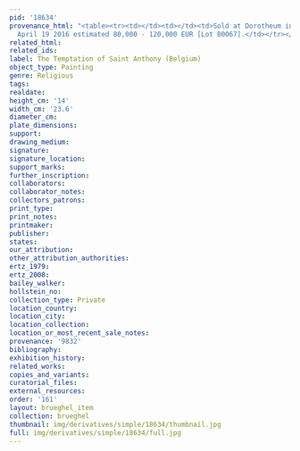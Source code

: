 ```yaml
---
pid: '18634'
provenance_html: "<table><tr><td></td><td></td><td>Sold at Dorotheum in Vienna on
  April 19 2016 estimated 80,000 - 120,000 EUR [Lot 00067].</td></tr></table>"
related_html: 
related_ids: 
label: The Temptation of Saint Anthony (Belgium)
object_type: Painting
genre: Religious
tags: 
realdate: 
height_cm: '14'
width_cm: '23.6'
diameter_cm: 
plate_dimensions: 
support: 
drawing_medium: 
signature: 
signature_location: 
support_marks: 
further_inscription: 
collaborators: 
collaborator_notes: 
collectors_patrons: 
print_type: 
print_notes: 
printmaker: 
publisher: 
states: 
our_attribution: 
other_attribution_authorities: 
ertz_1979: 
ertz_2008: 
bailey_walker: 
hollstein_no: 
collection_type: Private
location_country: 
location_city: 
location_collection: 
location_or_most_recent_sale_notes: 
provenance: '9832'
bibliography: 
exhibition_history: 
related_works: 
copies_and_variants: 
curatorial_files: 
external_resources: 
order: '161'
layout: brueghel_item
collection: brueghel
thumbnail: img/derivatives/simple/18634/thumbnail.jpg
full: img/derivatives/simple/18634/full.jpg
---
```


